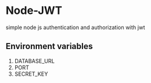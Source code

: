 # Node-JWT
simple node js authentication and authorization with jwt


## Environment variables
1. DATABASE_URL
2. PORT
3. SECRET_KEY

 
